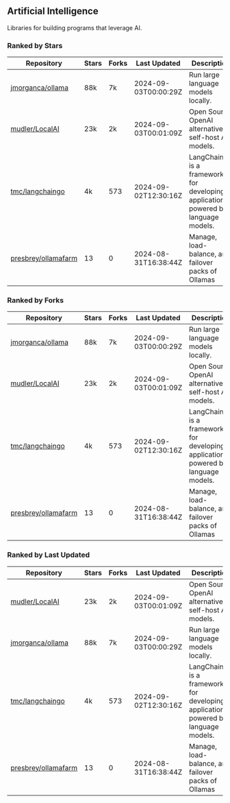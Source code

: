 ## Artificial Intelligence

Libraries for building programs that leverage AI.

### Ranked by Stars

| Repository | Stars | Forks | Last Updated | Description | 
|------------|-------|-------|--------------|-------------|
| [jmorganca/ollama](https://github.com/jmorganca/ollama) | 88k | 7k | 2024-09-03T00:00:29Z |  Run large language models locally. |
| [mudler/LocalAI](https://github.com/mudler/LocalAI) | 23k | 2k | 2024-09-03T00:01:09Z |  Open Source OpenAI alternative, self-host AI models. |
| [tmc/langchaingo](https://github.com/tmc/langchaingo) | 4k | 573 | 2024-09-02T12:30:16Z |  LangChainGo is a framework for developing applications powered by language models. |
| [presbrey/ollamafarm](https://github.com/presbrey/ollamafarm) | 13 | 0 | 2024-08-31T16:38:44Z |  Manage, load-balance, and failover packs of Ollamas |

### Ranked by Forks

| Repository | Stars | Forks | Last Updated | Description | 
|------------|-------|-------|--------------|-------------|
| [jmorganca/ollama](https://github.com/jmorganca/ollama) | 88k | 7k | 2024-09-03T00:00:29Z |  Run large language models locally. |
| [mudler/LocalAI](https://github.com/mudler/LocalAI) | 23k | 2k | 2024-09-03T00:01:09Z |  Open Source OpenAI alternative, self-host AI models. |
| [tmc/langchaingo](https://github.com/tmc/langchaingo) | 4k | 573 | 2024-09-02T12:30:16Z |  LangChainGo is a framework for developing applications powered by language models. |
| [presbrey/ollamafarm](https://github.com/presbrey/ollamafarm) | 13 | 0 | 2024-08-31T16:38:44Z |  Manage, load-balance, and failover packs of Ollamas |

### Ranked by Last Updated

| Repository | Stars | Forks | Last Updated | Description | 
|------------|-------|-------|--------------|-------------|
| [mudler/LocalAI](https://github.com/mudler/LocalAI) | 23k | 2k | 2024-09-03T00:01:09Z |  Open Source OpenAI alternative, self-host AI models. |
| [jmorganca/ollama](https://github.com/jmorganca/ollama) | 88k | 7k | 2024-09-03T00:00:29Z |  Run large language models locally. |
| [tmc/langchaingo](https://github.com/tmc/langchaingo) | 4k | 573 | 2024-09-02T12:30:16Z |  LangChainGo is a framework for developing applications powered by language models. |
| [presbrey/ollamafarm](https://github.com/presbrey/ollamafarm) | 13 | 0 | 2024-08-31T16:38:44Z |  Manage, load-balance, and failover packs of Ollamas |

